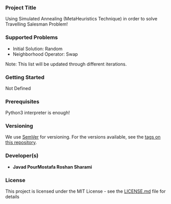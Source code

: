 ### Project Title

Using Simulated Annealing (MetaHeuristics Technique) in order to solve Travelling Salesman Problem!<br>

### Supported Problems

* Initial Solution: Random
* Neighborhood Operator: Swap

Note: This list will be updated through different iterations.

### Getting Started

Not Defined 

### Prerequisites

Python3 interpreter is enough!

### Versioning

We use [SemVer](http://semver.org/) for versioning. For the versions available, see the [tags on this repository](https://github.com/your/project/tags). 

### Developer(s)

* **Javad PourMostafa Roshan Sharami** 

### License

This project is licensed under the MIT License - see the [LICENSE.md](LICENSE.md) file for details

